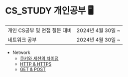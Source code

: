 # CS_STUDY 개인공부 🖥

<table>
  <tr>
    <td>개인 CS공부 및 면접 질문 대비</td>
    <td>2024년 4월 30일 ~</td>
  </tr>
  <tr>
    <td>네트워크 공부</td>
    <td>2024년 4월 30일 ~</td>
  </tr>
</table>

- Network
    - [쿠키와 세션의 차이점](./Network/면접%20질문/Cookie&Session.md)
    - [HTTP & HTTPS](./Network/면접%20질문/HTTP&HTTPS.md)
    - [GET & POST](./Network/면접%20질문/GET&POST.md)
